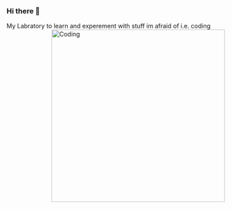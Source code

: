 ### Hi there 👋
My Labratory to learn and experement with stuff im afraid of i.e. coding
<img align="right" alt="Coding" width="400" src="https://cdn.dribbble.com/users/5582962/screenshots/16564350/media/0f66abda6c6d2bf12edd6c3b09b9593c.jpg">
<!--
**Vibhu2/vibhu2** is a ✨ _special_ ✨ repository because its `README.md` (this file) appears on your GitHub profile.

Here are some ideas to get you started:

- 🔭 I’m currently working on ...
- 🌱 I’m currently learning ...
- 👯 I’m looking to collaborate on ...
- 🤔 I’m looking for help with ...
- 💬 Ask me about ...
- 📫 How to reach me: ...
- 😄 Pronouns: ...
- ⚡ Fun fact: ...
-->
